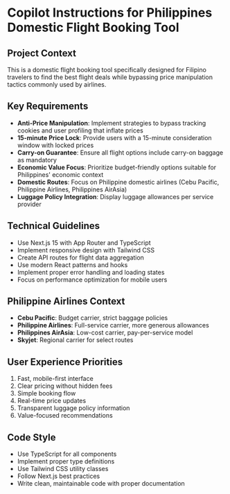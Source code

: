 # Copilot Instructions for Philippines Domestic Flight Booking Tool

<!-- Use this file to provide workspace-specific custom instructions to Copilot. For more details, visit https://code.visualstudio.com/docs/copilot/copilot-customization#_use-a-githubcopilotinstructionsmd-file -->

## Project Context
This is a domestic flight booking tool specifically designed for Filipino travelers to find the best flight deals while bypassing price manipulation tactics commonly used by airlines.

## Key Requirements
- **Anti-Price Manipulation**: Implement strategies to bypass tracking cookies and user profiling that inflate prices
- **15-minute Price Lock**: Provide users with a 15-minute consideration window with locked prices
- **Carry-on Guarantee**: Ensure all flight options include carry-on baggage as mandatory
- **Economic Value Focus**: Prioritize budget-friendly options suitable for Philippines' economic context
- **Domestic Routes**: Focus on Philippine domestic airlines (Cebu Pacific, Philippine Airlines, Philippines AirAsia)
- **Luggage Policy Integration**: Display luggage allowances per service provider

## Technical Guidelines
- Use Next.js 15 with App Router and TypeScript
- Implement responsive design with Tailwind CSS
- Create API routes for flight data aggregation
- Use modern React patterns and hooks
- Implement proper error handling and loading states
- Focus on performance optimization for mobile users

## Philippine Airlines Context
- **Cebu Pacific**: Budget carrier, strict baggage policies
- **Philippine Airlines**: Full-service carrier, more generous allowances
- **Philippines AirAsia**: Low-cost carrier, pay-per-service model
- **Skyjet**: Regional carrier for select routes

## User Experience Priorities
1. Fast, mobile-first interface
2. Clear pricing without hidden fees
3. Simple booking flow
4. Real-time price updates
5. Transparent luggage policy information
6. Value-focused recommendations

## Code Style
- Use TypeScript for all components
- Implement proper type definitions
- Use Tailwind CSS utility classes
- Follow Next.js best practices
- Write clean, maintainable code with proper documentation
